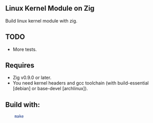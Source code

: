 ## Linux Kernel Module on Zig

Build linux kernel module with zig.

## TODO

- More tests.

## Requires

- Zig v0.9.0 or later.
- You need kernel headers and gcc toolchain (with build-essential [debian] or base-devel [archlinux]).

## Build with:
```bash
    make
```

